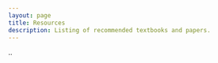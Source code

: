 ```yaml
---
layout: page
title: Resources
description: Listing of recommended textbooks and papers.
---
```


..
